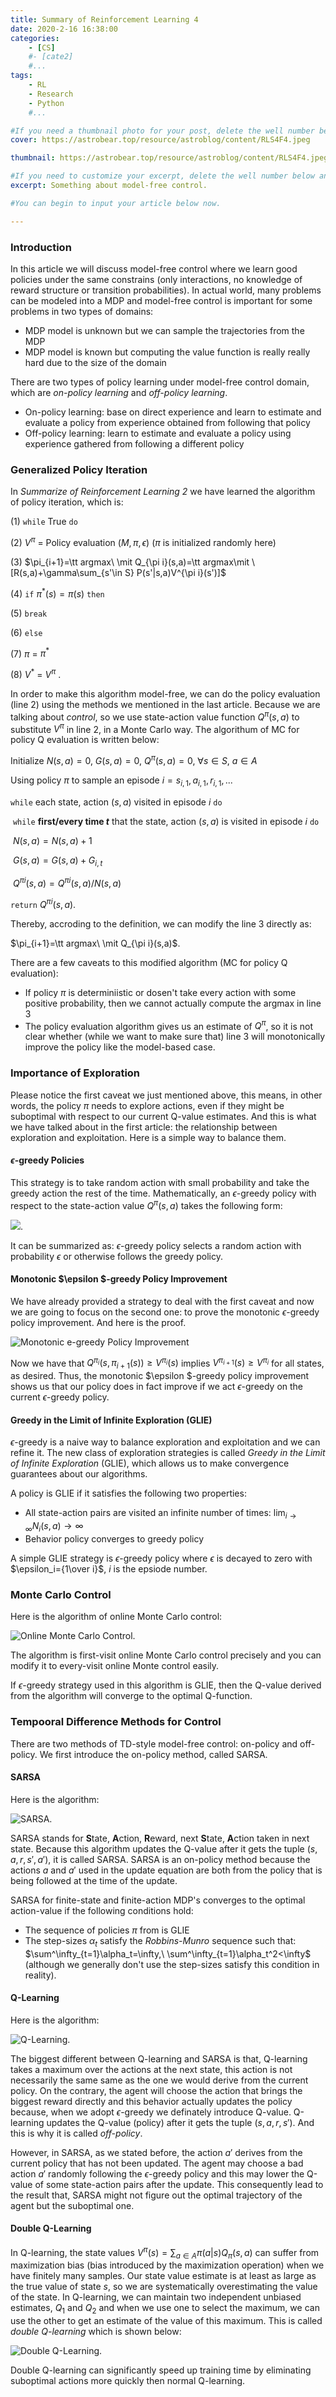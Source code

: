 ```yaml
---
title: Summary of Reinforcement Learning 4
date: 2020-2-16 16:38:00
categories: 
	- [CS]
	#- [cate2]
	#...
tags: 
	- RL
	- Research
	- Python
	#...

#If you need a thumbnail photo for your post, delete the well number below and finish the directory.
cover: https://astrobear.top/resource/astroblog/content/RLS4F4.jpeg

thumbnail: https://astrobear.top/resource/astroblog/content/RLS4F4.jpeg

#If you need to customize your excerpt, delete the well number below and input something. You can also input <!-- more --> in your article to divide the excerpt and other contents.
excerpt: Something about model-free control. 

#You can begin to input your article below now.

---
```


### Introduction

In this article we will discuss model-free control where we learn good policies under the same constrains (only interactions, no knowledge of reward structure or transition probabilities). In actual world, many problems can be modeled into a MDP and model-free control is important for some problems in two types of domains: 

- MDP model is unknown but we can sample the trajectories from the MDP
- MDP model is known but computing the value function is really really hard due to the size of the domain

There are two types of policy learning under model-free control domain, which are *on-policy learning* and *off-policy learning*. 

- On-policy learning: base on direct experience and learn to estimate and evaluate a policy from experience obtained from following that policy
- Off-policy learning: learn to estimate and evaluate a policy using experience gathered from following a different policy

### Generalized Policy Iteration

In *Summarize of Reinforcement Learning 2* we have learned the algorithm of policy iteration, which is: 

(1) `while` True `do`

(2)	 $V^\pi$ = Policy evaluation $(M,\pi,\epsilon)$ ($\pi$ is initialized randomly here)

(3) 	$\pi_{i+1}=\tt argmax\ \mit Q_{\pi i}(s,a)=\tt argmax\mit \ [R(s,a)+\gamma\sum_{s'\in S} P(s'|s,a)V^{\pi i}(s')]$ 

(4) 	`if` $\pi^*(s)=\pi(s)$ `then`

(5) 		`break`

(6) 	`else`

(7) 		$\pi$ = $\pi^*$

(8) $V^*$ = $V^\pi$ . 

In order to make this algorithm model-free, we can do the policy evaluation (line 2) using the methods we mentioned in the last article. Because we are talking about *control*, so we use state-action value function $Q^\pi(s,a)$ to substitute $V^\pi$ in line 2, in a Monte Carlo way. The algorithum of MC for policy Q evaluation is written below: 

Initialize $N(s,a)=0,\ G(s,a)=0,\ Q^\pi(s,a)=0,\ \forall s\in S,\ a\in A$

Using policy $\pi$ to sample an episode $i=s_{i,1},a_{i,1},r_{i,1},...$ 

`while` each state, action $(s,a)$ visited in episode $i$ `do`

​	 `while` **first/every time $t$** that the state, action $(s,a)$ is visited in episode $i$ `do`

​		$N(s,a)=N(s,a)+1$

​		$G(s,a)=G(s,a)+G_{i,t}$

​		$Q^{\pi i}(s,a)=Q^{\pi i}(s,a)/N(s,a)$ 

`return` $Q^{\pi i}(s,a)$.

Thereby, accroding to the definition, we can modify the line 3 directly as: 

$\pi_{i+1}=\tt argmax\ \mit Q_{\pi i}(s,a)$. 

There are a few caveats to this modified algorithm (MC for policy Q evaluation): 

- If policy $\pi$ is determiniistic or dosen't take every action with some positive probability, then we cannot actually compute the argmax in line 3
- The policy evaluation algorithm gives us an estimate of $Q^\pi$, so it is not clear whether (while we want to make sure that) line 3 will monotonically improve the policy like the model-based case.

### Importance of Exploration

Please notice the first caveat we just mentioned above, this means, in other words, the policy $\pi$ needs to explore actions, even if they might be suboptimal with respect to our current Q-value estimates. And this is what we have talked about in the first article: the relationship between exploration and exploitation. Here is a simple way to balance them. 

#### $\epsilon$-greedy Policies

This strategy is to take random action with small probability and take the greedy action the rest of the time. Mathematically, an $\epsilon$-greedy policy with respect to the state-action value $Q^\pi(s,a)$ takes the following form: 

![](https://astrobear.top/resource/astroblog/content/RLS4F6.png).

It can be summarized as: $\epsilon$-greedy policy selects a random action with probability $\epsilon$ or otherwise follows the greedy policy. 

#### Monotonic $\epsilon $-greedy Policy Improvement

We have already provided a strategy to deal with the first caveat and now we are going to focus on the second one: to prove the monotonic $\epsilon$-greedy policy improvement. And here is the proof. 

![Monotonic e-greedy Policy Improvement](https://astrobear.top/resource/astroblog/content/RLS4F1.jpeg)

Now we have that $Q^{\pi_i}(s,\pi_{i+1}(s))\ge V^{\pi_i}(s)$ implies $V^{\pi_{i+1}}(s)\ge V^{\pi_i}$ for all states, as desired. Thus, the monotonic $\epsilon $-greedy policy improvement shows us that our policy does in fact improve if we act $\epsilon$-greedy on the current $\epsilon$-greedy policy. 

#### Greedy in the Limit of Infinite Exploration (GLIE)

$\epsilon$-greedy is a naive way to balance exploration and exploitation and we can refine it. The new class of exploration strategies is called *Greedy in the Limit of Infinite Exploration* (GLIE), which allows us to make convergence guarantees about our algorithms. 

A policy is GLIE if it satisfies the following two properties: 

- All state-action pairs are visited an infinite number of times: $\lim_{i\rightarrow\infty}N_i(s,a)\rightarrow\infty$ 
- Behavior policy converges to greedy policy

A simple GLIE strategy is $\epsilon$-greedy policy where $\epsilon$ is decayed to zero with $\epsilon_i={1\over i}$, $i$ is the epsiode number. 

### Monte Carlo Control

Here is the algorithm of online Monte Carlo control: 

![Online Monte Carlo Control](https://astrobear.top/resource/astroblog/content/RLS4F2.png). 

The algorithm is first-visit online Monte Carlo control precisely and you can modify it to every-visit online Monte control easily. 

If $\epsilon$-greedy strategy used in this algorithm is GLIE, then the Q-value derived from the algorithm will converge to the optimal Q-function. 

### Tempooral Difference Methods for Control

There are two methods of TD-style model-free control: on-policy and off-policy. We first introduce the on-policy method, called SARSA. 

#### SARSA

Here is the algorithm: 

![SARSA](https://astrobear.top/resource/astroblog/content/RLS4F3.jpeg). 

SARSA stands for **S**tate, **A**ction, **R**eward, next **S**tate, **A**ction taken in next state. Because this algorithm updates the Q-value after it gets the tuple $(s,a,r,s',a')$, it is called SARSA. SARSA is an on-policy method because the actions $a$ and $a'$ used in the update equation are both from the policy that is being followed at the time of the update. 

SARSA for finite-state and finite-action MDP's converges to the optimal action-value if the following conditions hold: 

- The sequence of policies $\pi$ from is GLIE
- The step-sizes $\alpha_t$ satisfy the *Robbins-Munro* sequence such that: $\sum^\infty_{t=1}\alpha_t=\infty,\ \sum^\infty_{t=1}\alpha_t^2<\infty$ (although we generally don't use the step-sizes satisfy this condition in reality). 

#### Q-Learning

Here is the algorithm: 

![Q-Learning](https://astrobear.top/resource/astroblog/content/RLS4F4.jpeg).

The biggest different between Q-learning and SARSA is that, Q-learning takes a maximum over the actions at the next state, this action is not necessarily the same same as the one we would derive from the current policy. On the contrary, the agent will choose the action that brings the biggest reward directly and this behavior actually updates the policy because, when we adopt $\epsilon$-greedy we definately introduce Q-value. Q-learning updates the Q-value (policy) after it gets the tuple $(s,a,r,s')$. And this is why it is called *off-policy*. 

However, in SARSA, as we stated before, the action $a'$ derives from the current policy that has not been updated. The agent may choose a bad action $a'$ randomly following the $\epsilon$-greedy policy and this may lower the Q-value of some state-action pairs after the update. This consequently lead to the result that, SARSA might not figure out the optimal trajectory of the agent but the suboptimal one. 

#### Double Q-Learning

In Q-learning, the state values $V^\pi(s)=\sum_{a\in A}\pi(a|s)Q_\pi(s,a)$ can suffer from maximization bias (bias introduced by the maximization operation) when we have finitely many samples. Our state value estimate is at least as large as the true value of state $s$, so we are systematically overestimating the value of the state. In Q-learning, we can maintain two independent unbiased estimates, $Q_1$ and $Q_2$ and when we use one to select the maximum, we can use the other to get an estimate of the value of this maximum. This is called *double Q-learning* which is shown below: 

![Double Q-Learning](https://astrobear.top/resource/astroblog/content/RLS4F5.jpeg). 

Double Q-learning can significantly speed up training time by eliminating suboptimal actions more quickly then normal Q-learning. 





